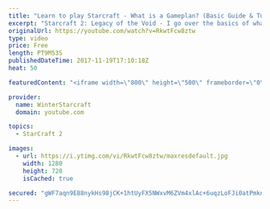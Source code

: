 ```yaml
---
title: "Learn to play Starcraft - What is a Gameplan? (Basic Guide & Tutorial)"
excerpt: "Starcraft 2: Legacy of the Void - I go over the basics of what a gameplan in starcraft 2 is and how to put one together.  Note this is not a guide on WHAT gameplan you should be using as each race!"
originalUrl: https://youtube.com/watch?v=RkwtFcw8ztw
type: video
price: Free
length: PT9M53S
publishedDateTime: 2017-11-19T17:10:18Z
heat: 50

featuredContent: "<iframe width=\"800\" height=\"500\" frameborder=\"0\" src=\"https://www.youtube.com/embed/RkwtFcw8ztw\" allow=\"accelerometer; autoplay; encrypted-media; gyroscope; picture-in-picture\" allowfullscreen></iframe>"

provider:
  name: WinterStarcraft
  domain: youtube.com

topics:
  - StarCraft 2

images:
  - url: https://i.ytimg.com/vi/RkwtFcw8ztw/maxresdefault.jpg
    width: 1280
    height: 720
    isCached: true

secured: "gWF7aqn9E88nykHs98jCK+1htUyFX5NWxvM6ZVm4xlAc+6uqzLoFJi0atPmknEvUZC3EKqAoVtG2huo2eUcKnmOvBBYEFoEbvirq95HFIbRUfiJqJcmacjnJq8GfHcj7H14CXeDyWg+e20tnJzGSvpbhlAwdlg1OQ6BbUFs3jR1UwnDD3JqDaIIjMi85nqSstvLDu7W0DerGhjsh+7dMBa0N1TwcHQIHWrSpFxe3IdP513D7CvQ4c5ifsUnh+74OJ0jnqKt9bmcWoPkf27daGz0MWGHy34/OLiOrTvzVLo2ZToOAOKFulHqcHg9pozzcGtF2Z48bqEsJGp0GoAykRWlOKSOh0PmE0EC6/cd0ljqt1/1xOev75+CC6mszlzlyarV1E4ap0Ms0iV88HoL+QMS5Xl6tzMG2uHvD+rNwfCs=;AfiQxcA5iT+yL/DTMFNorw=="
---
```


